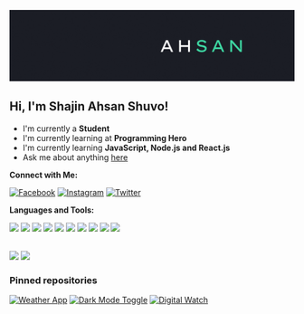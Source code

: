 ![Banner](/assets/ShajinAhsan.gif)

<h2>Hi, I'm Shajin Ahsan Shuvo!</h2>

- I'm currently a **Student**
- I'm currently learning at **Programming Hero**
- I'm currently learning **JavaScript, Node.js and React.js**
- Ask me about anything [here](https://github.com/ShajinAhsan/ShajinAhsan/issues)
  <br>

**Connect with Me:**
<br>

[![Facebook](https://img.shields.io/badge/Facebook-Follow-blue)](https://www.facebook.com/ShajinAhsans)
[![Instagram](https://img.shields.io/badge/Instagram-Follow-%23FB730F)](https://www.instagram.com/shajinahsan/)
[![Twitter](https://img.shields.io/badge/Twitter-Follow-%231D9FEE)](https://twitter.com/ShajinAhsan)

**Languages and Tools:**
<br>

<code><img src="https://img.shields.io/badge/-HTML-000000?style=flat&logo=html5&logoColor=ffffff&labelColor=E34F26" /></code>
<code><img src="https://img.shields.io/badge/-CSS-000000?style=flat&logo=css3&logoColor=ffffff&labelColor=42A5F5" /></code>
<code><img src="https://img.shields.io/badge/-JavaScript-000000?style=flat&logo=javascript&logoColor=ffffff&labelColor=FFCA28"/></code>
<code><img src="https://img.shields.io/badge/-Sass-000000?style=flat&logo=sass&logoColor=ffffff&labelColor=EC407A"/></code>
<code><img src="https://img.shields.io/badge/-npm-000000?style=flat&logo=npm&logoColor=ffffff&labelColor=CB3837"/></code>
<code><img src="https://img.shields.io/badge/-Git-000000?style=flat&logo=git&logoColor=E64A19&labelColor=FFFFFF"/></code>
<code><img src="https://img.shields.io/badge/-JSON-000000?style=flat&logo=json&logoColor=FBC02D&labelColor=FFFFFF"/></code>
<code><img src="https://img.shields.io/badge/-VSCode-000000?style=flat&logo=visual-studio-code&logoColor=22A7F2&labelColor=FFFFFF"/></code>
<code><img src="https://img.shields.io/badge/-C%23-000000?style=flat&logo=c-sharp&logoColor=0277BD&labelColor=FFFFFF"/></code>
<code><img src="https://img.shields.io/badge/-Python-000000?style=flat&logo=python&labelColor=FFFFFF"/></code>

<br>

<img width="600px" src="https://github-readme-stats.vercel.app/api?username=shajinahsan&border_radius=10&&text_color=F7F7F1&bg_color=1C1E26&title_color=3FDAA4" />
<img src="https://github-readme-stats.vercel.app/api/top-langs/?username=shajinahsan&text_color=F7F7F1&bg_color=1C1E26&title_color=3FDAA4&border_radius=10&card_width=600" />
<br>

### Pinned repositories

[![Weather App](https://github-readme-stats.vercel.app/api/pin/?username=shajinahsan&repo=Weather-App&border_radius=10&text_color=F7F7F1&bg_color=1C1E26&title_color=3FDAA4)](https://github.com/ShajinAhsan/Weather-App)
[![Dark Mode Toggle](https://github-readme-stats.vercel.app/api/pin/?username=shajinahsan&repo=dark-mode-toggle&border_radius=10&text_color=F7F7F1&bg_color=1C1E26&title_color=3FDAA4)](https://github.com/ShajinAhsan/dark-mode-toggle)
[![Digital Watch](https://github-readme-stats.vercel.app/api/pin/?username=shajinahsan&repo=Digital-Clock&border_radius=10&text_color=F7F7F1&bg_color=1C1E26&title_color=3FDAA4)](https://github.com/ShajinAhsan/Digital-Clock)
